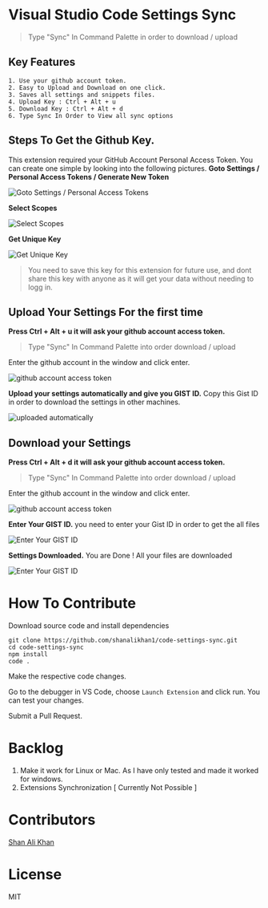 # Visual Studio Code Settings Sync

> Type "Sync" In Command Palette in order to download / upload

## Key Features
```
1. Use your github account token.
2. Easy to Upload and Download on one click.
3. Saves all settings and snippets files.
4. Upload Key : Ctrl + Alt + u
5. Download Key : Ctrl + Alt + d
6. Type Sync In Order to View all sync options
```      
    
## Steps To Get the Github Key.

This extension required your GitHub Account Personal Access Token. You can create one simple by looking into the following pictures.
**Goto Settings / Personal Access Tokens / Generate New Token**


![Goto Settings / Personal Access Tokens](http://shanalikhan1.github.io/img/github1.PNG)

**Select Scopes**

![Select Scopes](http://shanalikhan1.github.io/img/github2.PNG)

**Get Unique Key**

![Get Unique Key](http://shanalikhan1.github.io/img/github3.PNG)


> You need to save this key for this extension for future use, and dont share this key with anyone as it will get your data without needing to logg in.


## Upload Your Settings For the first time


**Press Ctrl + Alt + u it will ask your github account access token.**

> Type "Sync" In Command Palette into order download / upload

Enter the github account in the window and click enter.

![github account access token](http://shanalikhan1.github.io/img/upload1.png)

**Upload your settings automatically and give you GIST ID.**
Copy this Gist ID in order to download the settings in other machines.

![uploaded automatically](http://shanalikhan1.github.io/img/upload2.png)


## Download your Settings

**Press Ctrl + Alt + d it will ask your github account access token.**

> Type "Sync" In Command Palette into order download / upload

Enter the github account in the window and click enter.

![github account access token](http://shanalikhan1.github.io/img/upload1.png)

**Enter Your GIST ID.**
you need to enter your Gist ID in order to get the all files

![Enter Your GIST ID](http://shanalikhan1.github.io/img/download2.png)

**Settings Downloaded.**
You are Done ! All your files are downloaded

![Enter Your GIST ID](http://shanalikhan1.github.io/img/download3.png)

# How To Contribute
Download source code and install dependencies

```
git clone https://github.com/shanalikhan1/code-settings-sync.git
cd code-settings-sync
npm install
code .
````
Make the respective code changes.

Go to the debugger in VS Code, choose `Launch Extension` and click run. You can test your changes.

Submit a Pull Request.
   

# Backlog
1. Make it work for Linux or Mac. As I have only tested and made it worked for windows.
2. Extensions Synchronization [ Currently Not Possible ] 
    
# Contributors
[Shan Ali Khan](https://github.com/shanalikhan1)
    
# License
MIT
